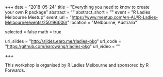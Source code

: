 +++
date = "2018-05-24"
title = "Everything you need to know to create your own R package"
abstract = ""
abstract_short = ""
event = "R Ladies Melbourne Meetup"
event_url = "https://www.meetup.com/en-AU/R-Ladies-Melbourne/events/250196006/"
location = "Melbourne, Australia"

selected = false
math = true

url_slides = "http://slides.earo.me/rladies-pkg"
url_code = "https://github.com/earowang/rladies-pkg"
url_video = ""

+++

This workshop is organised by R Ladies Melbourne and sponsored by R Forwards.
